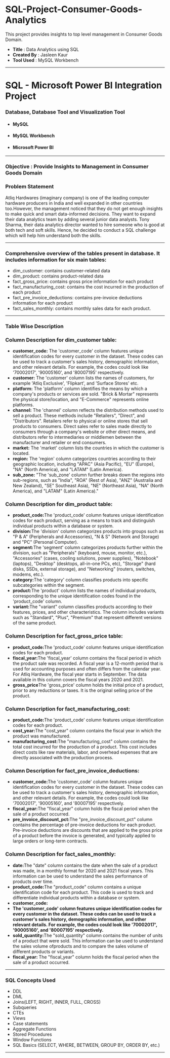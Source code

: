 # SQL-Project-Consumer-Goods-Analytics
This project provides insights to top level management in Consumer Goods Domain.

<ul>
  <li><b>Title</b>&nbsp:&nbspData Analytics using SQL
  <li><b>Created By</b>&nbsp:&nbspJasleen Kaur
  <li><b>Tool Used</b>&nbsp:&nbspMySQL Workbench
 </ul>
 
 <hr>
 
 <h1>SQL - Microsoft Power BI Integration Project</h1>
 <h3>Database, Database Tool and Visualization Tool</h3>
 <ul>
  <li><h4>MySQL</h2></li>
  <li><h4>MySQL Workbench</h2></li>
  <li><h4>Microsoft Power BI</h2></li>
  </ul>
  <hr>
  <h3>Objective : Provide Insights to Management in Consumer Goods Domain</h3>
  <h3>Problem Statement</h3>
  <p>Atliq Hardwares (imaginary company) is one of the leading computer hardware producers in India and well expanded in other
  countries too.However, the management noticed that they do not get enough insights to make quick and smart data-informed decisions.
  They want to expand their data analytics team by adding several junior data analysts. Tony Sharma, their data analytics director 
  wanted to hire someone who is good at both tech and soft skills. Hence, he decided to conduct a SQL challenge which will 
  help him understand both the skills.
</p>
    <hr>
  <h3>Comprehensive overview of the tables present in database. It includes information for six main tables:</h3>
<ul>
<li> dim_customer: contains customer-related data</li>
<li> dim_product: contains product-related data</li>
<li>fact_gross_price: contains gross price information for each product</li>
<li> fact_manufacturing_cost: contains the cost incurred in the production of each product</li>
<li> fact_pre_invoice_deductions: contains pre-invoice deductions information for each product</li>
<li> fact_sales_monthly: contains monthly sales data for each product.</li>
 </ul> 
<hr>
<h3>Table Wise Description</h3>
  <h3>Column Description for dim_customer table:</h3>
<ul>
  <li><b>customer_code:</b> The 'customer_code' column features unique identification codes for every customer in the dataset. These codes can be used to track a customer's sales 		history, demographic information, and other relevant details. For example, the codes could look like '70002017', '90005160', and '80007195' respectively.
</li>
  <li><b>customer:</b> The 'customer' column lists the names of customers, for example 'Atliq Exclusive', 'Flipkart', and 'Surface Stores' etc.</li>
  <li> <b>platform:</b> The 'platform' column identifies the means by which a company's products or services are sold. "Brick & Mortar" represents the physical store/location, and 			"E-Commerce" represents online platforms.</li>
  <li><b>channel:</b> The 'channel' column reflects the distribution methods used to sell a product. These methods include "Retailers", "Direct", and "Distributors". Retailers 				refer to physical or online stores that sell products to consumers. Direct sales refer to sales made directly to consumers through a company's website or other direct means, and distributors refer to intermediaries or middlemen between the manufacturer and retailer or end consumers.</li>
<li><b>market:</b> The 'market' column lists the countries in which the customer is located.</li>
<li><b>region:</b> The 'region' column categorizes countries according to their geographic location, including "APAC" (Asia Pacific), "EU" (Europe), "NA" (North America), and 			    "LATAM" (Latin America).</li>
<li><b>sub_zone:</b> "The 'sub_zone' column further breaks down the regions into sub-regions, such as "India", "ROA" (Rest of Asia), "ANZ" (Australia and New Zealand), "SE" 				  Southeast Asia), "NE" (Northeast Asia), "NA" (North America), and "LATAM" (Latin America)."</li>

</ul>

<h3>Column Description for dim_product table:</h3>
<ul>
<li><b>product_code:</b>The 'product_code' column features unique identification codes for each product, serving as a means to track and distinguish individual products within a 		database or system.</li>
<li><b>division:</b>The 'division' column categorizes products into groups such as "P & A" (Peripherals and Accessories), "N & S" (Network and Storage) and "PC" (Personal 				 Computer).</li>
<li><b>segment:</b>The 'segment' column categorizes products further within the division, such as "Peripherals" (keyboard, mouse, monitor, etc.), "Accessories" (cases, cooling 			solutions, power supplies), "Notebook" (laptops), "Desktop" (desktops, all-in-one PCs, etc), "Storage" (hard disks, SSDs, external storage), and "Networking" (routers, switches, modems, etc.).</li>
<li><b>category:</b>The 'category' column classifies products into specific subcategories within the segment.
</li>
<li><b>product:</b>The 'product' column lists the names of individual products, corresponding to the unique identification codes found in the 'product_code' column.
</li>
<li><b>variant:</b>The "variant" column classifies products according to their features, prices, and other characteristics. The column includes variants such as "Standard", 				"Plus", "Premium" that represent different versions of the same product.</li>
</ul>

<h3>Column Description for fact_gross_price table:</h3>
<ul>
<li><b>product_code:</b>The 'product_code' column features unique identification codes for each product.</li>
<li><b>fiscal_year:</b>The 'fiscal_year' column contains the fiscal period in which the product sale was recorded. A fiscal year is a 12-month period that is used for accounting 			purposes and often differs from the calendar year. For Atliq Hardware, the fiscal year starts in September. The data available in this column covers the 				fiscal years 2020 and 2021.</li>
<li><b>gross_price</b>The 'gross_price' column holds the initial price of a product, prior to any reductions or taxes. It is the original selling price of the product.
</li>
</ul>

<h3>Column Description for fact_manufacturing_cost:
</h3>
<ul>
<li><b>product_code:</b>The 'product_code' column features unique identification codes for each product.
</li>
<li><b> cost_year:</b>The "cost_year" column contains the fiscal year in which the product was manufactured.</li>
<li><b>manufacturing_cost:</b>The "manufacturing_cost" column contains the total cost incurred for the production of a product. This cost includes direct costs like
raw materials, labor, and overhead expenses that are directly associated with the production process.
</li>
</ul>

 
<h3>Column Description for fact_pre_invoice_deductions:
</h3>
<ul>
<li><b>customer_code:</b>The 'customer_code' column features unique identification codes for every customer in the dataset. These codes can be used to track a customer's sales 			history, demographic information, and other relevant details. For example, the codes could look like '70002017', '90005160', and '80007195' respectively.</li>
<li><b>fiscal_year:</b>The "fiscal_year" column holds the fiscal period when the sale of a product occurred.
</li>
<li><b>pre_invoice_discount_pct:</b>The "pre_invoice_discount_pct" column contains the percentage of pre-invoice deductions for each product. Pre-invoice deductions are 
discounts that are applied to the gross price of a product before the invoice is generated, and typically applied to large orders or 							     long-term contracts.
</li>

</ul>
 
<h3>Column Description for fact_sales_monthly:
</h3>
<ul>
<li><b>date:</b>The "date" column contains the date when the sale of a product was made, in a monthly format for 2020 and 2021 fiscal years. This information can be used
to understand the sales performance of products over time.</li>
<li><b>product_code:</b>The "product_code" column contains a unique identification code for each product. This code is used to track and differentiate individual 
products within a database or system.
</li>
<li><b>customer_code:</b></li>
<li><b>The 'customer_code' column features unique identification codes for every customer in the dataset. These codes can be used to track a customer's sales 			history, demographic information, and other relevant details. For example, the codes could look like '70002017', '90005160', and '80007195' respectively.
</b></li>
<li><b>sold_quantity:</b>The "sold_quantity" column contains the number of units of a product that were sold. This information can be used to understand the sales volume ofproducts and to compare the sales volume of different products or variants.
</li>
<li><b>fiscal_year: </b>The "fiscal_year" column holds the fiscal period when the sale of a product occurred.
</li>
</ul>
<hr>
  
  <h3>SQL Concepts Used</h3>
  <ul>
  <li>DDL</li>
  <li>DML</li>
  <li>Joins(LEFT, RIGHT, INNER, FULL, CROSS)</li>
  <li>Subqueries</li>
  <li>CTEs</li>
  <li>Views</li>
  <li>Case statements</li>
  <li>Aggregate Functions</li>
  <li>Stored Procedures</li>
  <li>Window Functions</li>
  <li>SQL Basics (SELECT, WHERE, BETWEEN, GROUP BY, ORDER BY, etc.)</li>
  </ul>
  
  <hr>
  
  
  
  

